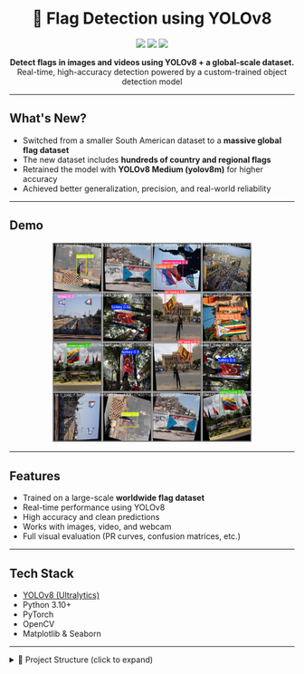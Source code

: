 <h1 align="center">🏁 Flag Detection using YOLOv8</h1>

<p align="center">
  <img src="https://img.shields.io/github/languages/top/7mgppp1903/flag-detection-YOLOv8?style=for-the-badge" />
  <img src="https://img.shields.io/github/last-commit/7mgppp1903/flag-detection-YOLOv8?style=for-the-badge" />
  <img src="https://img.shields.io/github/license/7mgppp1903/flag-detection-YOLOv8?style=for-the-badge" />
</p>

<p align="center">
  <b>Detect flags in images and videos using YOLOv8 + a global-scale dataset.</b><br>
  Real-time, high-accuracy detection powered by a custom-trained object detection model
</p>

---

## What's New?

- Switched from a smaller South American dataset to a **massive global flag dataset**
- The new dataset includes **hundreds of country and regional flags**
- Retrained the model with **YOLOv8 Medium (yolov8m)** for higher accuracy
- Achieved better generalization, precision, and real-world reliability

---

## Demo

<p align="center">
  <img src="results/val_batch1_pred.jpg" alt="demo" width="70%">
</p>

---

## Features

- Trained on a large-scale **worldwide flag dataset**
- Real-time performance using YOLOv8
- High accuracy and clean predictions
- Works with images, video, and webcam
- Full visual evaluation (PR curves, confusion matrices, etc.)

---

## Tech Stack

- [YOLOv8 (Ultralytics)](https://github.com/ultralytics/ultralytics)
- Python 3.10+
- PyTorch
- OpenCV
- Matplotlib & Seaborn

---

<details>
<summary>📁 Project Structure (click to expand)</summary>



